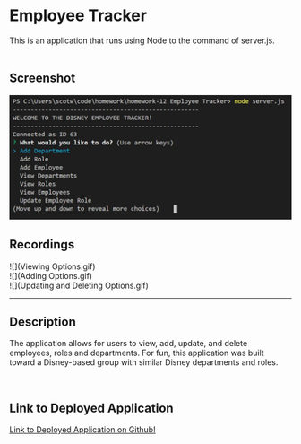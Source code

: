 
# Employee Tracker

This is an application that runs using Node to the command of server.js. 
<br>
<br>

## Screenshot

![Image](/screenshot.JPG)


## Recordings

![](Viewing Options.gif)
<br>
![](Adding Options.gif)
<br>
![](Updating and Deleting Options.gif)
<hr>

## Description

The application allows for users to view, add, update, and delete employees, roles and departments. For fun, this application was built toward a Disney-based group with similar Disney departments and roles. 

<br>

## Link to Deployed Application

<a href="https://github.com/scotwoodland/EmployeeTracker"> Link to Deployed Application on Github!</a>
